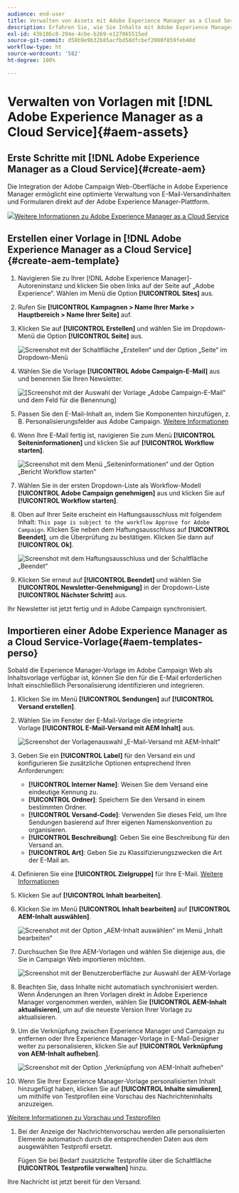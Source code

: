 ```yaml
---
audience: end-user
title: Verwalten von Assets mit Adobe Experience Manager as a Cloud Service
description: Erfahren Sie, wie Sie Inhalte mit Adobe Experience Manager as a Cloud Service verwalten können
exl-id: 43b186c8-294e-4cbe-b269-e127065515ed
source-git-commit: d58b9e9b32b85acfbd58dfcbef2000f859feb40d
workflow-type: ht
source-wordcount: '582'
ht-degree: 100%

---
```


# Verwalten von Vorlagen mit [!DNL Adobe Experience Manager as a Cloud Service]{#aem-assets}

## Erste Schritte mit [!DNL Adobe Experience Manager as a Cloud Service]{#create-aem}

Die Integration der Adobe Campaign Web-Oberfläche in Adobe Experience Manager ermöglicht eine optimierte Verwaltung von E-Mail-Versandinhalten und Formularen direkt auf der Adobe Experience Manager-Plattform.

![](assets/do-not-localize/book.png)[Weitere Informationen zu Adobe Experience Manager as a Cloud Service](https://experienceleague.adobe.com/docs/experience-manager-cloud-service/content/sites/authoring/getting-started/quick-start.html?lang=de)

## Erstellen einer Vorlage in [!DNL Adobe Experience Manager as a Cloud Service]{#create-aem-template}

1. Navigieren Sie zu Ihrer [!DNL Adobe Experience Manager]-Autoreninstanz und klicken Sie oben links auf der Seite auf „Adobe Experience“. Wählen im Menü die Option **[!UICONTROL Sites]** aus.

1. Rufen Sie **[!UICONTROL Kampagnen > Name Ihrer Marke > Hauptbereich > Name Ihrer Seite]** auf.

1. Klicken Sie auf **[!UICONTROL Erstellen]** und wählen Sie im Dropdown-Menü die Option **[!UICONTROL Seite]** aus.

   ![Screenshot mit der Schaltfläche „Erstellen“ und der Option „Seite“ im Dropdown-Menü](assets/aem_1.png)

1. Wählen Sie die Vorlage **[!UICONTROL Adobe Campaign-E-Mail]** aus und benennen Sie Ihren Newsletter.

   ![[Screenshot mit der Auswahl der Vorlage „Adobe Campaign-E-Mail“ und dem Feld für die Benennung]](assets/aem_2.png)

1. Passen Sie den E-Mail-Inhalt an, indem Sie Komponenten hinzufügen, z. B. Personalisierungsfelder aus Adobe Campaign. [Weitere Informationen](https://experienceleague.adobe.com/docs/experience-manager-65/content/sites/authoring/aem-adobe-campaign/campaign.html?lang=de#editing-email-content)

1. Wenn Ihre E-Mail fertig ist, navigieren Sie zum Menü **[!UICONTROL Seiteninformationen]** und klicken Sie auf **[!UICONTROL Workflow starten]**.

   ![Screenshot mit dem Menü „Seiteninformationen“ und der Option „Bericht Workflow starten“](assets/aem_3.png)

1. Wählen Sie in der ersten Dropdown-Liste als Workflow-Modell **[!UICONTROL Adobe Campaign genehmigen]** aus und klicken Sie auf **[!UICONTROL Workflow starten]**.

1. Oben auf Ihrer Seite erscheint ein Haftungsausschluss mit folgendem Inhalt: `This page is subject to the workflow Approve for Adobe Campaign`. Klicken Sie neben dem Haftungsausschluss auf **[!UICONTROL Beendet]**, um die Überprüfung zu bestätigen. Klicken Sie dann auf **[!UICONTROL Ok]**.

   ![Screenshot mit dem Haftungsausschluss und der Schaltfläche „Beendet“](assets/aem_4.png)

1. Klicken Sie erneut auf **[!UICONTROL Beendet]** und wählen Sie **[!UICONTROL Newsletter-Genehmigung]** in der Dropdown-Liste **[!UICONTROL Nächster Schritt]** aus.

Ihr Newsletter ist jetzt fertig und in Adobe Campaign synchronisiert.

## Importieren einer Adobe Experience Manager as a Cloud Service-Vorlage{#aem-templates-perso}

Sobald die Experience Manager-Vorlage im Adobe Campaign Web als Inhaltsvorlage verfügbar ist, können Sie den für die E-Mail erforderlichen Inhalt einschließlich Personalisierung identifizieren und integrieren.

1. Klicken Sie im Menü **[!UICONTROL Sendungen]** auf **[!UICONTROL Versand erstellen]**. 

1. Wählen Sie im Fenster der E-Mail-Vorlage die integrierte Vorlage **[!UICONTROL E-Mail-Versand mit AEM Inhalt]** aus.

   ![Screenshot der Vorlagenauswahl „E-Mail-Versand mit AEM-Inhalt“](assets/aem_5.png)

1. Geben Sie ein **[!UICONTROL Label]** für den Versand ein und konfigurieren Sie zusätzliche Optionen entsprechend Ihren Anforderungen:

   * **[!UICONTROL Interner Name]**: Weisen Sie dem Versand eine eindeutige Kennung zu.
   * **[!UICONTROL Ordner]**: Speichern Sie den Versand in einem bestimmten Ordner.
   * **[!UICONTROL Versand-Code]**: Verwenden Sie dieses Feld, um Ihre Sendungen basierend auf Ihrer eigenen Namenskonvention zu organisieren.
   * **[!UICONTROL Beschreibung]**: Geben Sie eine Beschreibung für den Versand an.
   * **[!UICONTROL Art]**: Geben Sie zu Klassifizierungszwecken die Art der E-Mail an.

1. Definieren Sie eine **[!UICONTROL Zielgruppe]** für Ihre E-Mail. [Weitere Informationen](../email/create-email.md#define-audience)

1. Klicken Sie auf **[!UICONTROL Inhalt bearbeiten]**.

1. Klicken Sie im Menü **[!UICONTROL Inhalt bearbeiten]** auf **[!UICONTROL AEM-Inhalt auswählen]**.

   ![Screenshot mit der Option „AEM-Inhalt auswählen“ im Menü „Inhalt bearbeiten“](assets/aem_6.png)

1. Durchsuchen Sie Ihre AEM-Vorlagen und wählen Sie diejenige aus, die Sie in Campaign Web importieren möchten.

   ![Screenshot mit der Benutzeroberfläche zur Auswahl der AEM-Vorlage](assets/aem_8.png)

1. Beachten Sie, dass Inhalte nicht automatisch synchronisiert werden. Wenn Änderungen an Ihren Vorlagen direkt in Adobe Experience Manager vorgenommen werden, wählen Sie **[!UICONTROL AEM-Inhalt aktualisieren]**, um auf die neueste Version Ihrer Vorlage zu aktualisieren.

1. Um die Verknüpfung zwischen Experience Manager und Campaign zu entfernen oder Ihre Experience Manager-Vorlage in E-Mail-Designer weiter zu personalisieren, klicken Sie auf **[!UICONTROL Verknüpfung von AEM-Inhalt aufheben]**.

   ![Screenshot mit der Option „Verknüpfung von AEM-Inhalt aufheben“](assets/aem_9.png)

1. Wenn Sie Ihrer Experience Manager-Vorlage personalisierten Inhalt hinzugefügt haben, klicken Sie auf **[!UICONTROL Inhalte simulieren]**, um mithilfe von Testprofilen eine Vorschau des Nachrichteninhalts anzuzeigen.

[Weitere Informationen zu Vorschau und Testprofilen](../preview-test/preview-content.md)

1. Bei der Anzeige der Nachrichtenvorschau werden alle personalisierten Elemente automatisch durch die entsprechenden Daten aus dem ausgewählten Testprofil ersetzt.

   Fügen Sie bei Bedarf zusätzliche Testprofile über die Schaltfläche **[!UICONTROL Testprofile verwalten]** hinzu.

Ihre Nachricht ist jetzt bereit für den Versand.